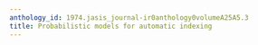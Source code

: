 ```yaml
---
anthology_id: 1974.jasis_journal-ir0anthology0volumeA25A5.3
title: Probabilistic models for automatic indexing
---
```

